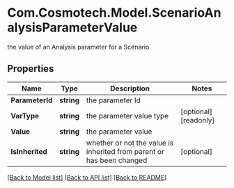# Com.Cosmotech.Model.ScenarioAnalysisParameterValue
the value of an Analysis parameter for a Scenario

## Properties

Name | Type | Description | Notes
------------ | ------------- | ------------- | -------------
**ParameterId** | **string** | the parameter Id | 
**VarType** | **string** | the parameter value type | [optional] [readonly] 
**Value** | **string** | the parameter value | 
**IsInherited** | **string** | whether or not the value is inherited from parent or has been changed | [optional] 

[[Back to Model list]](../README.md#documentation-for-models) [[Back to API list]](../README.md#documentation-for-api-endpoints) [[Back to README]](../README.md)

